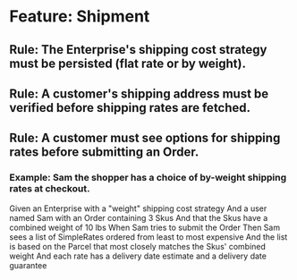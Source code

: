 # Feature: Shipment

## Rule: The Enterprise's shipping cost strategy must be persisted (flat rate or by weight).

## Rule: A customer's shipping address must be verified before shipping rates are fetched.

## Rule: A customer must see options for shipping rates before submitting an Order.

### Example: Sam the shopper has a choice of by-weight shipping rates at checkout.

  Given an Enterprise with a "weight" shipping cost strategy
  And a user named Sam with an Order containing 3 Skus
  And that the Skus have a combined weight of 10 lbs
  When Sam tries to submit the Order
  Then Sam sees a list of SimpleRates ordered from least to most expensive
  And the list is based on the Parcel that most closely matches the Skus' combined weight
  And each rate has a delivery date estimate and a delivery date guarantee 
